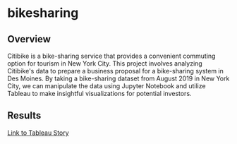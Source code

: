 # bikesharing

## Overview
Citibike is a bike-sharing service that provides a convenient commuting option for tourism in New York City. This project involves analyzing Citibike's data to prepare a business proposal for a bike-sharing system in Des Moines. By taking a bike-sharing dataset from August 2019 in New York City, we can manipulate the data using Jupyter Notebook and utilize Tableau to make insightful visualizations for potential investors. 

## Results
[Link to Tableau Story](https://public.tableau.com/shared/NS8SCYXCT?:display_count=n&:origin=viz_share_link)
